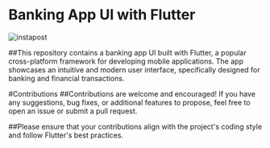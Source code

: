 # Banking App UI with Flutter


![instapost](https://github.com/sahilambure94/bankingappui/assets/76648609/888138b2-c45c-4afd-9cb7-9bd30325cf62)


##This repository contains a banking app UI built with Flutter, a popular cross-platform framework for developing mobile applications. The app showcases an intuitive and modern user interface, specifically designed for banking and financial transactions.


#Contributions
##Contributions are welcome and encouraged! If you have any suggestions, bug fixes, or additional features to propose, feel free to open an issue or submit a pull request.

##Please ensure that your contributions align with the project's coding style and follow Flutter's best practices.
